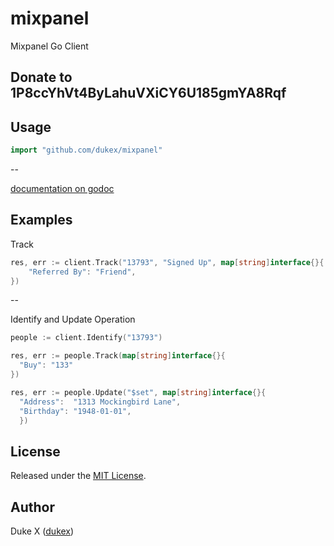 
mixpanel
========

Mixpanel Go Client

## Donate to 1P8ccYhVt4ByLahuVXiCY6U185gmYA8Rqf

## Usage

``` go
import "github.com/dukex/mixpanel"
```
--

[documentation on godoc](http://godoc.org/github.com/dukex/mixpanel)


## Examples

Track

``` go
res, err := client.Track("13793", "Signed Up", map[string]interface{}{
    "Referred By": "Friend",
})
```
--

Identify and Update Operation

``` go
people := client.Identify("13793")

res, err := people.Track(map[string]interface{}{
  "Buy": "133"
})

res, err := people.Update("$set", map[string]interface{}{
  "Address":  "1313 Mockingbird Lane",
  "Birthday": "1948-01-01",
  })
```

## License

Released under the [MIT License](http://opensource.org/licenses/MIT).

## Author

Duke X ([dukex](http://github.com/dukex))
